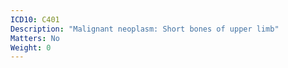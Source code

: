```yaml
---
ICD10: C401
Description: "Malignant neoplasm: Short bones of upper limb"
Matters: No
Weight: 0
---
```

